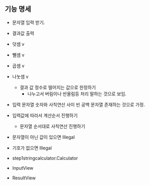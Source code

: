 ## 기능 명세
* 문자열 입력 받기.
* 결과값 출력
* 덧셈 v
* 뺄셈 v
* 곱셈 v
* 나눗셈 v
  * 결과 값 정수로 떨어지는 값으로 한정하기
    * 나누고서 버림이나 반올림등 처리 말하는 것으로 보임.
* 입력 문자열 숫자와 사칙연산 사이 빈 공백 문자열 존재하는 것으로 가정.

* 입력값에 따라서 계산순서 진행하기
  * 문자열 순서대로 사칙연산 진행하기
* 문자열이 아닌 값이 있으면 Illegal
* 기호가 없으면 Illegal



* step1stringcalculator.Calculator
* InputView
* ResultView
